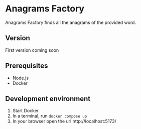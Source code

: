 # Anagrams Factory
Anagrams Factory finds all the anagrams of the provided word.

## Version
First version coming soon

## Prerequisites
- Node.js
- Docker

## Development environment
1. Start Docker
2. In a terminal, run `docker compose up`
3. In your browser open the url http://localhost:5173/
